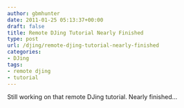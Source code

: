```yaml
---
author: gbmhunter
date: 2011-01-25 05:13:37+00:00
draft: false
title: Remote DJing Tutorial Nearly Finished
type: post
url: /djing/remote-djing-tutorial-nearly-finished
categories:
- DJing
tags:
- remote djing
- tutorial
---
```


Still working on that remote DJing tutorial. Nearly finished...
